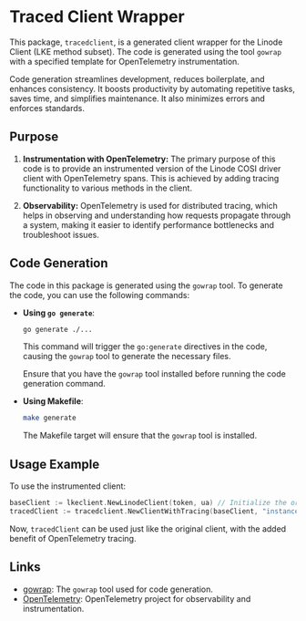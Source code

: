 # Traced Client Wrapper

This package, `tracedclient`, is a generated client wrapper for the Linode Client (LKE method subset). The code is generated using the tool `gowrap` with a specified template for OpenTelemetry instrumentation.

Code generation streamlines development, reduces boilerplate, and enhances consistency. It boosts productivity by automating repetitive tasks, saves time, and simplifies maintenance. It also minimizes errors and enforces standards.

## Purpose

1. **Instrumentation with OpenTelemetry:** The primary purpose of this code is to provide an instrumented version of the Linode COSI driver client with OpenTelemetry spans. This is achieved by adding tracing functionality to various methods in the client.

2. **Observability:** OpenTelemetry is used for distributed tracing, which helps in observing and understanding how requests propagate through a system, making it easier to identify performance bottlenecks and troubleshoot issues.

## Code Generation

The code in this package is generated using the `gowrap` tool. To generate the code, you can use the following commands:

- **Using `go generate`**:

  ```bash
  go generate ./...
  ```

  This command will trigger the `go:generate` directives in the code, causing the `gowrap` tool to generate the necessary files.

  Ensure that you have the `gowrap` tool installed before running the code generation command.

- **Using Makefile**:

  ```bash
  make generate
  ```

  The Makefile target will ensure that the `gowrap` tool is installed.

## Usage Example

To use the instrumented client:

```go
baseClient := lkeclient.NewLinodeClient(token, ua) // Initialize the original LKE client
tracedClient := tracedclient.NewClientWithTracing(baseClient, "instance_id")
```

Now, `tracedClient` can be used just like the original client, with the added benefit of OpenTelemetry tracing.

## Links

- [gowrap](http://github.com/hexdigest/gowrap): The `gowrap` tool used for code generation.
- [OpenTelemetry](https://opentelemetry.io/): OpenTelemetry project for observability and instrumentation.
